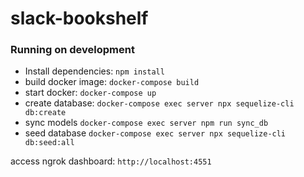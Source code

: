 # slack-bookshelf

### Running on development

- Install dependencies: `npm install`
- build docker image: `docker-compose build`
- start docker: `docker-compose up`
- create database: `docker-compose exec server npx sequelize-cli db:create`
- sync models `docker-compose exec server npm run sync_db`
- seed database `docker-compose exec server npx sequelize-cli db:seed:all`

access ngrok dashboard: `http://localhost:4551`
